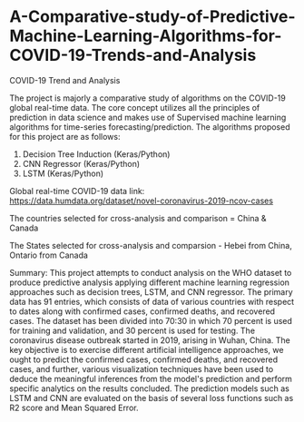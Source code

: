 # A-Comparative-study-of-Predictive-Machine-Learning-Algorithms-for-COVID-19-Trends-and-Analysis
COVID-19 Trend and Analysis 

The project is majorly a comparative study of algorithms on the COVID-19 global real-time data. The core concept utilizes all the principles of prediction in data science and makes use of Supervised machine learning algorithms for time-series forecasting/prediction. The algorithms proposed for this project are as follows:

1. Decision Tree Induction (Keras/Python)
2. CNN Regressor (Keras/Python)
3. LSTM (Keras/Python)

Global real-time COVID-19 data link: https://data.humdata.org/dataset/novel-coronavirus-2019-ncov-cases

The countries selected for cross-analysis and comparison = China & Canada

The States selected for cross-analysis and comparsion - Hebei from China, Ontario from Canada


Summary: This project attempts to conduct analysis on the WHO dataset to produce predictive analysis applying different machine learning regression approaches such as decision trees, LSTM, and CNN regressor. The primary data has 91 entries, which consists of data of various countries with respect to dates along with confirmed cases, confirmed deaths, and recovered cases. The dataset has been divided into 70:30 in which 70 percent is used for training and validation, and 30 percent is used for testing. The coronavirus disease outbreak started in 2019, arising in Wuhan, China. The key objective is to exercise different artificial intelligence approaches, we ought to predict the confirmed cases, confirmed deaths, and recovered cases, and further, various visualization techniques have been used to deduce the meaningful inferences from the model's prediction and perform specific analytics on the results concluded. The prediction models such as LSTM and CNN are evaluated on the basis of several loss functions such as R2 score and Mean Squared Error. 
